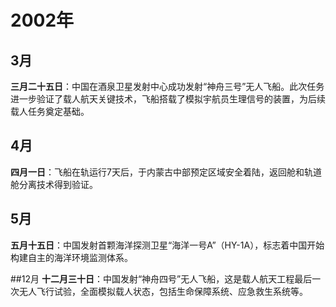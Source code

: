 # 2002年
## 3月
**三月二十五日**：中国在酒泉卫星发射中心成功发射“神舟三号”无人飞船。此次任务进一步验证了载人航天关键技术，飞船搭载了模拟宇航员生理信号的装置，为后续载人任务奠定基础。

## 4月
**四月一日**：飞船在轨运行7天后，于内蒙古中部预定区域安全着陆，返回舱和轨道舱分离技术得到验证。

## 5月
**五月十五日**：中国发射首颗海洋探测卫星“海洋一号A”（HY-1A），标志着中国开始构建自主的海洋环境监测体系。

##12月
**十二月三十日**：中国发射“神舟四号”无人飞船，这是载人航天工程最后一次无人飞行试验，全面模拟载人状态，包括生命保障系统、应急救生系统等。
